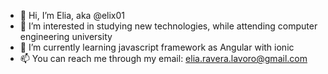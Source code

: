 - 👋 Hi, I’m Elia, aka @elix01
- 👀 I’m interested in studying new technologies, while attending computer engineering university
- 🌱 I’m currently learning javascript framework as Angular with ionic
- 📫 You can reach me through my email: elia.ravera.lavoro@gmail.com
